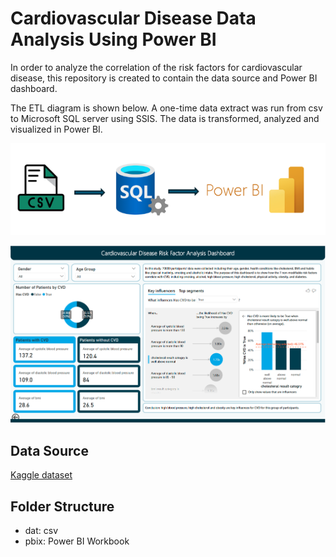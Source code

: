 # Cardiovascular Disease Data Analysis Using Power BI
In order to analyze the correlation of the risk factors for cardiovascular disease, this repository is created to contain the data source and Power BI dashboard.

The ETL diagram is shown below. A one-time data extract was run from csv to Microsoft SQL server using SSIS. The data is transformed, analyzed and visualized in Power BI.

![alt text](https://github.com/YiningHuang15/cardiovascular_disease_data_analysis/blob/main/viz/etl_diagram.png)

![alt text](https://github.com/YiningHuang15/cardiovascular_disease_data_analysis/blob/main/viz/pbi_cvd_dashboard.png)


## Data Source
[Kaggle dataset](https://www.kaggle.com/datasets/sulianova/cardiovascular-disease-dataset)

## Folder Structure
- dat: csv
- pbix: Power BI Workbook
